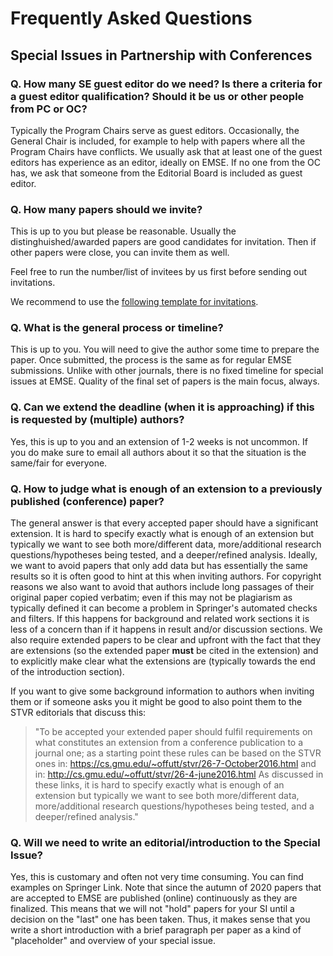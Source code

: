 # Frequently Asked Questions

## Special Issues in Partnership with Conferences

### Q. How many SE guest editor do we need? Is there a criteria for a guest editor qualification? Should it be us or other people from PC or OC?

Typically the Program Chairs serve as guest editors. Occasionally, the General Chair is included, for example to help with papers where all the Program Chairs have conflicts. We usually ask that at least one of the guest editors has experience as an editor, ideally on EMSE. If no one from the OC has, we ask that someone from the Editorial Board is included as guest editor.

### Q. How many papers should we invite?

This is up to you but please be reasonable. Usually the distinghuished/awarded papers are good candidates for invitation. Then if other papers were close, you can invite them as well.

Feel free to run the number/list of invitees by us first before sending out invitations.

We recommend to use the [following template for invitations](/special_issues/invitation_template).

### Q. What is the general process or timeline?

This is up to you. You will need to give the author some time to prepare the paper. Once submitted, the process is the same as for regular EMSE submissions. Unlike with other journals, there is no fixed timeline for special issues at EMSE. Quality of the final set of papers is the main focus, always.

### Q. Can we extend the deadline (when it is approaching) if this is requested by (multiple) authors?

Yes, this is up to you and an extension of 1-2 weeks is not uncommon. If you do make sure to email all authors about it so that the situation is the same/fair for everyone.

### Q. How to judge what is enough of an extension to a previously published (conference) paper?

The general answer is that every accepted paper should have a significant extension. It is hard to specify exactly what is enough of an extension but typically we want to see both more/different data, more/additional research questions/hypotheses being tested, and a deeper/refined analysis. Ideally, we want to avoid papers that only add data but has essentially the same results so it is often good to hint at this when inviting authors. For copyright reasons we also want to avoid that authors include long passages of their original paper copied verbatim; even if this may not be plagiarism as typically defined it can become a problem in Springer's automated checks and filters. If this happens for background and related work sections it is less of a concern than if it happens in result and/or discussion sections. We also require extended papers to be clear and upfront with the fact that they are extensions (so the extended paper **must** be cited in the extension) and to explicitly make clear what the extensions are (typically towards the end of the introduction section).

If you want to give some background information to authors when inviting them or if someone asks you it might be good to also point them to the STVR editorials that discuss this:

> "To be accepted your extended paper should fulfil requirements on what constitutes an extension from a conference publication to a journal one; as a starting point these rules can be based on the STVR ones in: <https://cs.gmu.edu/~offutt/stvr/26-7-October2016.html> and in: <http://cs.gmu.edu/~offutt/stvr/26-4-june2016.html> As discussed in these links, it is hard to specify exactly what is enough of an extension but typically we want to see both more/different data, more/additional research questions/hypotheses being tested, and a deeper/refined analysis."

### Q. Will we need to write an editorial/introduction to the Special Issue?

Yes, this is customary and often not very time consuming. You can find examples on Springer Link. Note that since the autumn of 2020 papers that are accepted to EMSE are published (online) continuously as they are finalized. This means that we will not "hold" papers for your SI until a decision on the "last" one has been taken. Thus, it makes sense that you write a short introduction with a brief paragraph per paper as a kind of "placeholder" and overview of your special issue.

